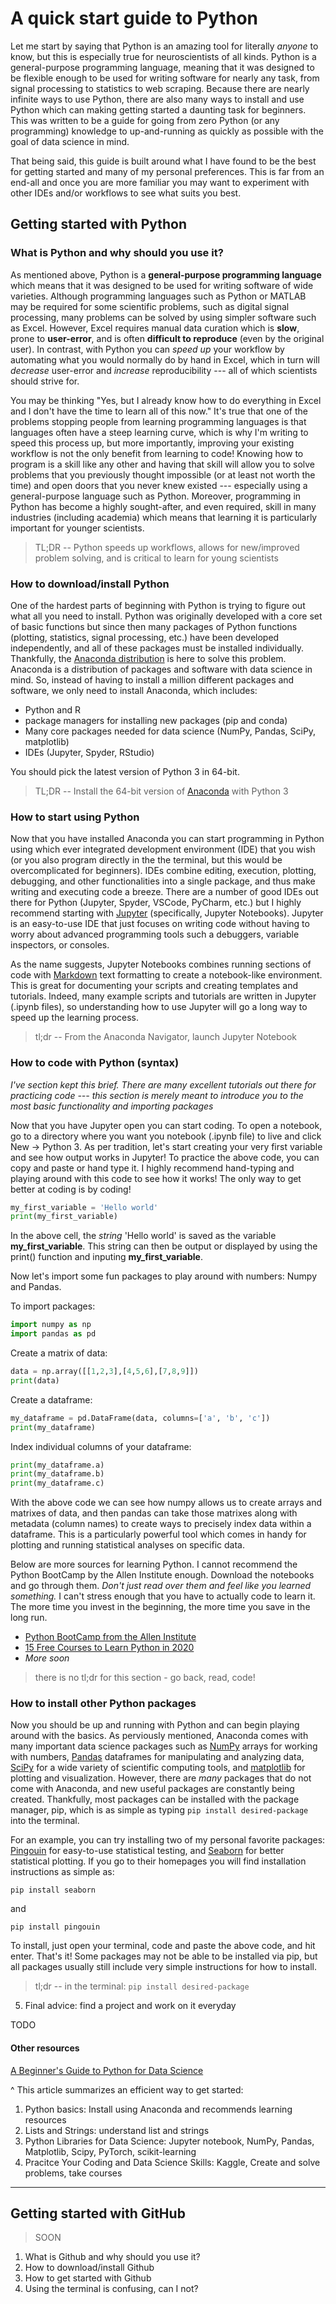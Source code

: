 # A quick start guide to Python

Let me start by saying that Python is an amazing tool for literally *anyone* to know, but this is especially true for neuroscientists of all kinds. Python is a general-purpose programming language, meaning that it was designed to be flexible enough to be used for writing software for nearly any task, from signal processing to statistics to web scraping. Because there are nearly infinite ways to use Python, there are also many ways to install and use Python which can making getting started a daunting task for beginners. This was written to be a guide for going from zero Python (or any programming) knowledge to up-and-running as quickly as possible with the goal of data science in mind.

That being said, this guide is built around what I have found to be the best for getting started and many of my personal preferences. This is far from an end-all and once you are more familiar you may want to experiment with other IDEs and/or workflows to see what suits you best.

## Getting started with Python

### What is Python and why should you use it?

As mentioned above, Python is a **general-purpose programming language** which means that it was designed to be used for writing software of wide varieties. Although programming languages such as Python or MATLAB may be required for some scientific problems, such as digital signal processing, many problems can be solved by using simpler software such as Excel. However, Excel requires manual data curation which is **slow**, prone to **user-error**, and is often **difficult to reproduce** (even by the original user). In contrast, with Python you can _*speed up*_ your workflow by automating what you would normally do by hand in Excel, which in turn will _*decrease*_ user-error and _*increase*_ reproducibility --- all of which scientists should strive for.

You may be thinking "Yes, but I already know how to do everything in Excel and I don't have the time to learn all of this now." It's true that one of the problems stopping people from learning programming languages is that languages often have a steep learning curve, which is why I'm writing to speed this process up, but more importantly, improving your existing workflow is not the only benefit from learning to code! Knowing how to program is a skill like any other and having that skill will allow you to solve problems that you previously thought impossible (or at least not worth the time) and open doors that you never knew existed --- especially using a general-purpose language such as Python. Moreover, programming in Python has become a highly sought-after, and even required, skill in many industries (including academia) which means that learning it is particularly important for younger scientists.

> TL;DR -- Python speeds up workflows, allows for new/improved problem solving, and is critical to learn for young scientists

### How to download/install Python

One of the hardest parts of beginning with Python is trying to figure out what all you need to install. Python was originally developed with a core set of basic functions but since then many packages of Python functions (plotting, statistics, signal processing, etc.) have been developed independently, and all of these packages must be installed individually. Thankfully, the [Anaconda distribution](https://www.anaconda.com/products/individual) is here to solve this problem. Anaconda is a distribution of packages and software with data science in mind. So, instead of having to install a million different packages and software, we only need to install Anaconda, which includes:

* Python and R
* package managers for installing new packages (pip and conda)
* Many core packages needed for data science (NumPy, Pandas, SciPy, matplotlib)
* IDEs (Jupyter, Spyder, RStudio)

You should pick the latest version of Python 3 in 64-bit.

> TL;DR -- Install the 64-bit version of [Anaconda](https://www.anaconda.com/products/individual) with Python 3

### How to start using Python

Now that you have installed Anaconda you can start programming in Python using which ever integrated development environment (IDE) that you wish (or you also program directly in the the terminal, but this would be overcomplicated for beginners). IDEs combine editing, execution, plotting, debugging, and other functionalities into a single package, and thus make writing and executing code a breeze. There are a number of good IDEs out there for Python (Jupyter, Spyder, VSCode, PyCharm, etc.) but I highly recommend starting with [Jupyter](https://jupyter.org/) (specifically, Jupyter Notebooks). Jupyter is an easy-to-use IDE that just focuses on writing code without having to worry about advanced programming tools such a debuggers, variable inspectors, or consoles.

As the name suggests, Jupyter Notebooks combines running sections of code with  [Markdown](https://commonmark.org/help/) text formatting to create a notebook-like environment. This is great for documenting your scripts and creating templates and tutorials. Indeed, many example scripts and tutorials are written in Jupyter (.ipynb files), so understanding how to use Jupyter will go a long way to speed up the learning process.

> tl;dr -- From the Anaconda Navigator, launch Jupyter Notebook

### How to code with Python (syntax)

*I've section kept this brief. There are many excellent tutorials out there for practicing code --- this section is merely meant to introduce you to the most basic functionality and importing packages*

Now that you have Jupyter open you can start coding. To open a notebook, go to a directory where you want you notebook (.ipynb file) to live and click New -> Python 3. As per tradition, let's start creating your very first variable and see how output works in Jupyter! To practice the above code, you can copy and paste or hand type it. I highly recommend hand-typing and playing around with this code to see how it works! The only way to get better at coding is by coding!

```Python
my_first_variable = 'Hello world'
print(my_first_variable)
```

In the above cell, the *string* 'Hello world' is saved as the variable **my_first_variable**. This string can then be output or displayed by using the print() function and inputing **my_first_variable**.

Now let's import some fun packages to play around with numbers: Numpy and Pandas.

To import packages:

```Python
import numpy as np
import pandas as pd
```

Create a matrix of data:
```Python
data = np.array([[1,2,3],[4,5,6],[7,8,9]])
print(data)
```

Create a dataframe:
```Python
my_dataframe = pd.DataFrame(data, columns=['a', 'b', 'c'])
print(my_dataframe)
```

Index individual columns of your dataframe:
```Python
print(my_dataframe.a)
print(my_dataframe.b)
print(my_dataframe.c)
```

With the above code we can see how numpy allows us to create arrays and matrixes of data, and then pandas can take those matrixes along with metadata (column names) to create ways to precisely index data within a dataframe. This is a particularly powerful tool which comes in handy for plotting and running statistical analyses on specific data.

Below are more sources for learning Python. I cannot recommend the Python BootCamp by the Allen Institute enough. Download the notebooks and go through them. *Don't just read over them and feel like you learned something.* I can't stress enough that you have to actually code to learn it. The more time you invest in the beginning, the more time you save in the long run.

* [Python BootCamp from the Allen Institute](https://github.com/AllenInstitute/SWDB_2019)
* [15 Free Courses to Learn Python in 2020](https://medium.com/swlh/5-free-python-courses-for-beginners-to-learn-online-e1ca90687caf)
* *More soon*

> there is no tl;dr for this section - go back, read, code!

### How to install other Python packages

Now you should be up and running with Python and can begin playing around with the basics. As perviously mentioned, Anaconda comes with many important data science packages such as [NumPy](https://numpy.org/) arrays for working with numbers, [Pandas](https://pandas.pydata.org/) dataframes for manipulating and analyzing data, [SciPy](https://www.scipy.org/) for a wide variety of scientific computing tools, and [matplotlib](https://matplotlib.org/) for plotting and visualization. However, there are *many* packages that do not come with Anaconda, and new useful packages are constantly being created. Thankfully, most packages can be installed with the package manager, pip, which is as simple as typing ```pip install desired-package``` into the terminal.

For an example, you can try installing two of my personal favorite packages: [Pingouin](https://pingouin-stats.org/index.html) for easy-to-use statistical testing, and [Seaborn](https://seaborn.pydata.org/index.html) for better statistical plotting. If you go to their homepages you will find installation instructions as simple as:

    pip install seaborn

and

    pip install pingouin

To install, just open your terminal, code and paste the above code, and hit enter. That's it! Some packages may not be able to be installed via pip, but all packages usually still include very simple instructions for how to install.

> tl;dr -- in the terminal: ```pip install desired-package```

5. Final advice: find a project and work on it everyday

TODO


#### Other resources

[A Beginner's Guide to Python for Data Science](https://towardsdatascience.com/a-beginners-guide-to-python-for-data-science-60ef022b7b67)

^ This article summarizes an efficient way to get started:
1. Python basics: Install using Anaconda and recommends learning resources
2. Lists and Strings: understand list and strings
3. Python Libraries for Data Science: Jupyter notebook, NumPy, Pandas, Matplotlib, Scipy, PyTorch, scikit-learning
4. Pracitce Your Coding and Data Science Skills: Kaggle, Create and solve problems, take courses

---

## Getting started with GitHub

> SOON

1. What is Github and why should you use it?
2. How to download/install Github
2. How to get started with Github
3. Using the terminal is confusing, can I not?
